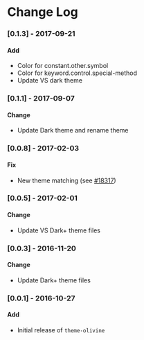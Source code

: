 # Change Log

### [0.1.3] - 2017-09-21
#### Add
- Color for constant.other.symbol
- Color for keyword.control.special-method
- Update VS dark theme

### [0.1.1] - 2017-09-07
#### Change
- Update Dark theme and rename theme

### [0.0.8] - 2017-02-03
#### Fix
- New theme matching (see [#18317](https://github.com/Microsoft/vscode/issues/18317))

### [0.0.5] - 2017-02-01
#### Change
- Update VS Dark+ theme files

### [0.0.3] - 2016-11-20
#### Change
- Update Dark+ theme files

### [0.0.1] - 2016-10-27
#### Add
- Initial release of `theme-olivine`
